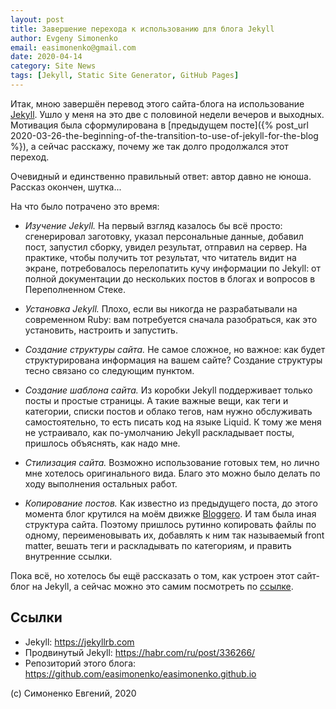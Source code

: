 ```yaml
---
layout: post
title: Завершение перехода к использованию для блога Jekyll
author: Evgeny Simonenko
email: easimonenko@gmail.com
date: 2020-04-14
category: Site News
tags: [Jekyll, Static Site Generator, GitHub Pages]
---
```


Итак, мною завершён перевод этого сайта-блога на использование [Jekyll][]. Ушло у
меня на это две с половиной недели вечеров и выходных. Мотивация была
сформулирована в
[предыдущем посте]({% post_url 2020-03-26-the-beginning-of-the-transition-to-use-of-jekyll-for-the-blog %}),
а сейчас расскажу, почему же так долго продолжался этот переход.

Очевидный и единственно правильный ответ: автор давно не юноша. Рассказ окончен, шутка...

<!-- end-of-lead -->

На что было потрачено это время:

- _Изучение Jekyll._ На первый взгляд казалось бы всё просто: сгенерировал
  заготовку, указал персональные данные, добавил пост, запустил сборку, увидел
  результат, отправил на сервер. На практике, чтобы получить тот результат, что
  читатель видит на экране, потребовалось перелопатить кучу информации по Jekyll:
  от полной документации до нескольких постов в блогах и вопросов в Переполненном
  Стеке.

- _Установка Jekyll._ Плохо, если вы никогда не разрабатывали на современном Ruby:
  вам потребуется сначала разобраться, как это установить, настроить и запустить.

- _Создание структуры сайта._ Не самое сложное, но важное: как будет
  структурирована информация на вашем сайте? Создание структуры тесно связано со
  следующим пунктом.

- _Создание шаблона сайта._ Из коробки Jekyll поддерживает только посты и
  простые страницы. А такие важные вещи, как теги и категории, списки постов и
  облако тегов, нам нужно обслуживать самостоятельно, то есть писать код на языке
  Liquid. К тому же меня не устраивало, как по-умолчанию Jekyll раскладывает посты,
  пришлось объяснять, как надо мне.

- _Стилизация сайта._ Возможно использование готовых тем, но лично мне хотелось
  оригинального вида. Благо это можно было делать по ходу выполнения остальных
  работ.

- _Копирование постов._ Как известно из предыдущего поста, до этого момента блог
  крутился на моём движке [Bloggero][]. И там была иная структура сайта. Поэтому
  пришлось рутинно копировать файлы по одному, переименовывать их, добавлять к ним
  так называемый front matter, вешать теги и раскладывать по категориям, и править
  внутренние ссылки.

Пока всё, но хотелось бы ещё рассказать о том, как устроен этот сайт-блог на
Jekyll, а сейчас можно это самим посмотреть по
[ссылке](https://github.com/easimonenko/easimonenko.github.io).

## Ссылки

- Jekyll: <https://jekyllrb.com>
- Продвинутый Jekyll: <https://habr.com/ru/post/336266/>
- Репозиторий этого блога: <https://github.com/easimonenko/easimonenko.github.io>

[Jekyll]: https://jekyllrb.com
[Bloggero]: https://github.com/easimonenko/bloggero

(c) Симоненко Евгений, 2020
